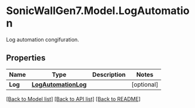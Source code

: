 # SonicWallGen7.Model.LogAutomation
Log automation congifuration.

## Properties

Name | Type | Description | Notes
------------ | ------------- | ------------- | -------------
**Log** | [**LogAutomationLog**](LogAutomationLog.md) |  | [optional] 

[[Back to Model list]](../README.md#documentation-for-models) [[Back to API list]](../README.md#documentation-for-api-endpoints) [[Back to README]](../README.md)

